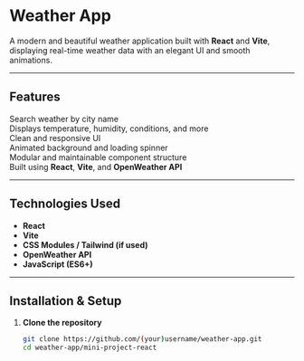 #  Weather App

A modern and beautiful weather application built with **React** and **Vite**, displaying real-time weather data with an elegant UI and smooth animations.

---

##  Features

 Search weather by city name  
 Displays temperature, humidity, conditions, and more  
 Clean and responsive UI  
 Animated background and loading spinner  
 Modular and maintainable component structure  
 Built using **React**, **Vite**, and **OpenWeather API**

---

##  Technologies Used

- **React**
- **Vite**
- **CSS Modules / Tailwind (if used)**
- **OpenWeather API**
- **JavaScript (ES6+)**

---

##  Installation & Setup

1. **Clone the repository**

   ```bash
   git clone https://github.com/(your)username/weather-app.git
   cd weather-app/mini-project-react
